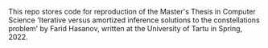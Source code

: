 This repo stores code for reproduction of the Master's Thesis in Computer Science 'Iterative versus amortized inference solutions to the constellations problem' by Farid Hasanov, written at the University of Tartu in Spring, 2022. 
